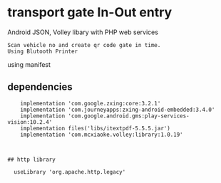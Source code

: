 # transport gate In-Out entry
Android JSON, Volley libary with PHP web services
```
Scan vehicle no and create qr code gate in time.
Using Blutooth Printer

```
using manifest 
  <uses-permission android:name="android.permission.CAMERA" />
  <uses-permission android:name="android.permission.READ_EXTERNAL_STORAGE" />
  <uses-permission android:name="android.permission.WRITE_EXTERNAL_STORAGE" />  
  <uses-permission android:name="android.permission.BLUETOOTH" />
  <uses-permission android:name="android.permission.BLUETOOTH_ADMIN" />


## dependencies
```
    implementation 'com.google.zxing:core:3.2.1'
    implementation 'com.journeyapps:zxing-android-embedded:3.4.0'
    implementation 'com.google.android.gms:play-services-vision:10.2.4'
    implementation files('libs/itextpdf-5.5.5.jar')    
    implementation 'com.mcxiaoke.volley:library:1.0.19'
     
     
 
## http library
```
      useLibrary 'org.apache.http.legacy'
